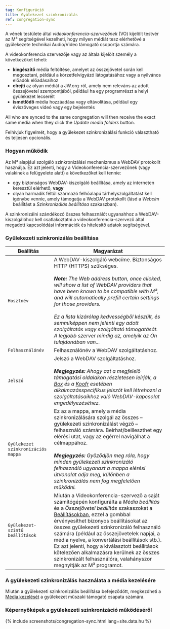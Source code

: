 ```yaml
---
tag: Konfiguráció
title: Gyülekezet szinkronizálás
ref: congregation-sync
---
```


A vének testülete által *videokonferencia-szervezőnek* (VO) kijelölt testvér az M³ segítségével kezelheti, hogy milyen médiát tesz elérhetővé a gyülekezete technikai Audio/Video támogató csoportja számára.

A videokonferencia szervezője vagy az általa kijelölt személy a következőket teheti:

- **kiegészítő** média feltöltése, amelyet az összejövetel során kell megosztani, például a körzetfelvigyázó látogatásához vagy a nyilvános előadók előadásaihoz
- **elrejti** az olyan médiát a JW.org-ról, amely nem releváns az adott összejövetel szempontjából, például ha egy programrészt a helyi gyülekezet lecserélt
- **ismétlődő** média hozzáadása vagy eltávolítása, például egy éviszöveges videó vagy egy bejelentés

All who are synced to the same congregation will then receive the exact same media when they click the *Update media folders* button.

Felhívjuk figyelmét, hogy a gyülekezet szinkronizálási funkció választható és teljesen opcionális.

### Hogyan működik

Az M³ alapjául szolgáló szinkronizálási mechanizmus a WebDAV protokollt használja. Ez azt jelenti, hogy a Videokonferencia-szervezőnek (vagy valakinek a felügyelete alatt) a következőket kell tennie:

- egy biztonságos WebDAV-kiszolgáló beállítása, amely az interneten keresztül elérhető, **vagy**
- olyan harmadik féltől származó felhőalapú tárhelyszolgáltatást kell igénybe vennie, amely támogatja a WebDAV protokollt (lásd a *Webcím* beállítást a *Szinkronizálás beállítása* szakaszban).

A szinkronizálni szándékozó összes felhasználót ugyanahhoz a WebDAV-kiszolgálóhoz kell csatlakoztatni a videokonferencia-szervező által megadott kapcsolódási információk és hitelesítő adatok segítségével.

### Gyülekezeti szinkronizálás beállítása

| Beállítás                          | Magyarázat                                                                                                                                                                                                                                                                                                                                                                                                                                                                                                                                               |
| ---------------------------------- | -------------------------------------------------------------------------------------------------------------------------------------------------------------------------------------------------------------------------------------------------------------------------------------------------------------------------------------------------------------------------------------------------------------------------------------------------------------------------------------------------------------------------------------------------------- |
| `Hosztnév`                         | A WebDAV-kiszolgáló webcíme. Biztonságos HTTP (HTTPS) szükséges. <br><br> ***Note:** The Web address button, once clicked, will show a list of WebDAV providers that have been known to be compatible with M³, and will automatically prefill certain settings for those providers. <br><br> Ez a lista kizárólag kedvességből készült, és semmiképpen nem jelenti egy adott szolgáltatás vagy szolgáltató támogatását. A legjobb szerver mindig az, amelyik az Ön tulajdonában van...*                                          |
| `Felhasználónév`                   | Felhasználónév a WebDAV szolgáltatáshoz.                                                                                                                                                                                                                                                                                                                                                                                                                                                                                                                 |
| `Jelszó`                           | Jelszó a WebDAV szolgáltatáshoz. <br><br> ***Megjegyzés:** Ahogy azt a megfelelő támogatási oldalakon részletesen leírják, a [Box](https://support.box.com/hc/en-us/articles/360043696414-WebDAV-with-Box) és a [Koofr](https://koofr.eu/help/koofr_with_webdav/how-do-i-connect-a-service-to-koofr-through-webdav/) esetében alkalmazásspecifikus jelszót kell létrehozni a szolgáltatásaikhoz való WebDAV-kapcsolat engedélyezéséhez.*                                                                                                     |
| `Gyülekezet szinkronizációs mappa` | Ez az a mappa, amely a média szinkronizálására szolgál az összes – gyülekezeti szinkronizálást végző – felhasználó számára. Beírhat/beilleszthet egy elérési utat, vagy az egérrel navigálhat a célmappához. <br><br> ***Megjegyzés:** Győződjön meg róla, hogy minden gyülekezeti szinkronizáló felhasználó ugyanazt a mappa elérési útvonalat adja meg, különben a szinkronizálás nem fog megfelelően működni.*                                                                                                                            |
| `Gyülekezet-szintű beállítások`    | Miután a Videokonferencia-szervező a saját számítógépén konfigurálta a *Média beállítás* és a *Összejövetel beállítás* szakaszokat a [ Beállításokban]({{page.lang}}/#configuration), ezzel a gombbal érvényesíthet bizonyos beállításokat az összes gyülekezeti szinkronizáló felhasználó számára (például az összejövetelek napjai, a média nyelve, a konvertálási beállítások stb.). Ez azt jelenti, hogy a kiválasztott beállítások kötelezően alkalmazásra kerülnek az összes szinkronizált felhasználóra, valahányszor megnyitják az M³ programot. |

### A gyülekezeti szinkronizálás használata a média kezelésére

Miután a gyülekezeti szinkronizálás beállítása befejeződött, megkezdheti a [Média kezelését]({{page.lang}}/#manage-media) a gyülekezet műszaki támogató csapata számára.

### Képernyőképek a gyülekezeti szinkronizáció működéséről

{% include screenshots/congregation-sync.html lang=site.data.hu %}
